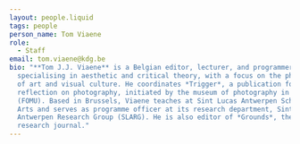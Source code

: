 ```yaml
---
layout: people.liquid
tags: people
person_name: Tom Viaene
role:
  - Staff
email: tom.viaene@kdg.be
bio: "**Tom J.J. Viaene** is a Belgian editor, lecturer, and programmer
  specialising in aesthetic and critical theory, with a focus on the philosophy
  of art and visual culture. He coordinates *Trigger*, a publication for
  reflection on photography, initiated by the museum of photography in Antwerp
  (FOMU). Based in Brussels, Viaene teaches at Sint Lucas Antwerpen School of
  Arts and serves as programme officer at its research department, Sint Lucas
  Antwerpen Research Group (SLARG). He is also editor of *Grounds*, the school’s
  research journal."
---
```

